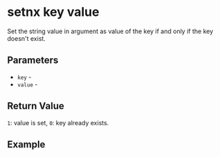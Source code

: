 # setnx key value

Set the string value in argument as value of the key if and only if the key doesn't exist.

## Parameters

* `key` - 
* `value` - 

## Return Value

`1`: value is set, `0`: key already exists.

## Example
